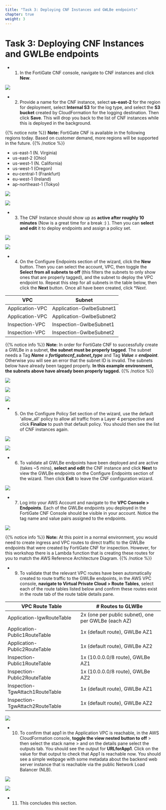 ```yaml
---
title: "Task 3: Deploying CNF Instances and GWLBe endpoints"
chapter: true
weight: 3
---
```



# Task 3: Deploying CNF Instances and GWLBe endpoints

- 1.  In the FortiGate CNF console, navigate to CNF instances and click **New**.

![](../images/image-t3-1.png)

- 2.  Provide a name for the CNF instance, select **us-east-2** for the region for deployment, select **Internal S3** for the log type, and select the **S3 bucket** created by CloudFormation for the logging destination. Then click **Save**. This will drop you back to the list of CNF instances while this is deployed in the background.

{{% notice note %}}
**Note:** FortiGate CNF is available in the following regions today.  Based on customer demand, more regions will be supported in the future.
{{% /notice %}}

  * us-east-1 (N. Virginia)
  * us-east-2 (Ohio)
  * us-west-1 (N. California)
  * us-west-1 (Oregon)
  * eu-central-1 (Frankfurt)
  * eu-west-1 (Ireland)
  * ap-northeast-1 (Tokyo)

![](../images/image-t3-2.png)

![](../images/image-t3-3.png)

- 3.  The CNF Instance should show up as **active after roughly 10 minutes** (Now is a great time for a break :) ). Then you can **select and edit** it to deploy endpoints and assign a policy set.

![](../images/image-t3-4.png)

![](../images/image-t3-5.png)

- 4.  On the Configure Endpoints section of the wizard, click the **New** button. Then you can select the account, VPC, then toggle the **Select from all subnets to off** (this filters the subnets to only show ones that are properly tagged), and the subnet to deploy the VPC endpoint to. Repeat this step for all subnets in the table below, then click the **Next** button.  Once all have been created, click **Next*.

VPC | Subnet
---|---
Application-VPC | Application-GwlbeSubnet1
Application-VPC | Application-GwlbeSubnet2
Inspection-VPC | Inspection-GwlbeSubnet1
Inspection-VPC | Inspection-GwlbeSubnet2

{{% notice info %}}
**Note:** In order for FortiGate CNF to successfully create a GWLBe in a subnet, **the subnet must be properly tagged**.  The subnet needs a Tag ***Name = fortigatecnf_subnet_type*** and Tag ***Value = endpoint***. Otherwise you will see an error that the subnet ID is invalid.  The subnets below have already been tagged properly. **In this example environment, the subnets above have already been properly tagged.**
{{% /notice %}}

![](../images/image-t3-6.png)

![](../images/image-t3-7.png)

![](../images/image-t3-8.png)

- 5.  On the Configure Policy Set section of the wizard, use the default 'allow_all' policy to allow all traffic from a Layer 4 perspective and click **Finalize** to push that default policy. You should then see the list of CNF instances again.

![](../images/image-t3-9.png)

![](../images/image-t3-10.png)

- 6.  To validate all GWLBe endpoints have been deployed and are active (takes ~5 mins), **select and edit** the CNF instance and click **Next** to view the GWLBe endpoints on the Configure Endpoints section of the wizard. Then click **Exit** to leave the CNF configuration wizard.

![](../images/image-t3-11.png)

- 7.  Log into your AWS Account and navigate to the **VPC Console > Endpoints**.  Each of the GWLBe endpoints you deployed in the FortiGate CNF Console should be visible in your account.  Notice the tag name and value pairs assigned to the endpoints.

![](../images/image-t3-12.png)

{{% notice info %}}
**Note:** At this point in a normal environment, you would need to create ingress and VPC routes to direct traffic to the GWLBe endpoints that were created by FortiGate CNF for inspection.  However, for this workshop there is a Lambda function that is creating these routes for you to match the AWS Reference Architecture Diagram.
{{% /notice %}}

- 9.  To validate that the relevant VPC routes have been automatically created to route traffic to the GWLBe endpoints, in the AWS VPC console, **navigate to Virtual Private Cloud > Route Tables**, select each of the route tables listed below and confirm these routes exist in the route tab of the route table details pane.

VPC Route Table | # Routes to GLWBe
---|---
Application-IgwRouteTable | 2x (one per public subnet), one per GWLBe (each AZ)
Application-Public1RouteTable | 1x (default route), GWLBe AZ1
Application-Public2RouteTable | 1x (default route), GWLBe AZ2
Inspection-Public1RouteTable | 1x (10.0.0.0/8 route), GWLBe AZ1
Inspection-Public2RouteTable | 1x (10.0.0.0/8 route), GWLBe AZ2
Inspection-TgwAttach1RouteTable | 1x (default route), GWLBe AZ1
Inspection-TgwAttach2RouteTable | 1x (default route), GWLBe AZ2

![](../images/image-t3-13.png)

- 10.  To confirm that app1 in the Application VPC is reachable, in the AWS CloudFormation console, **toggle the view nested button to off** > then select the stack name > and on the details pane select the outputs tab.  You should see the output for **URLforApp1**.  Click on the value for that output to check that App1 is reachable now.  You should see a simple webpage with some metadata about the backend web server instance that is reachable via the public Network Load Balancer (NLB).

![](../images/image-t3-14.png)

![](../images/image-t3-15.png)

- 11.  This concludes this section.
